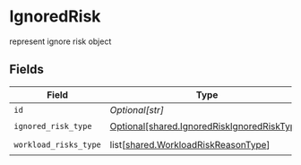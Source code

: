 # IgnoredRisk

represent ignore risk object


## Fields

| Field                                                                                                | Type                                                                                                 | Required                                                                                             | Description                                                                                          |
| ---------------------------------------------------------------------------------------------------- | ---------------------------------------------------------------------------------------------------- | ---------------------------------------------------------------------------------------------------- | ---------------------------------------------------------------------------------------------------- |
| `id`                                                                                                 | *Optional[str]*                                                                                      | :heavy_minus_sign:                                                                                   | N/A                                                                                                  |
| `ignored_risk_type`                                                                                  | [Optional[shared.IgnoredRiskIgnoredRiskType]](undefined/models/shared/ignoredriskignoredrisktype.md) | :heavy_check_mark:                                                                                   | N/A                                                                                                  |
| `workload_risks_type`                                                                                | list[[shared.WorkloadRiskReasonType](undefined/models/shared/workloadriskreasontype.md)]             | :heavy_check_mark:                                                                                   | N/A                                                                                                  |